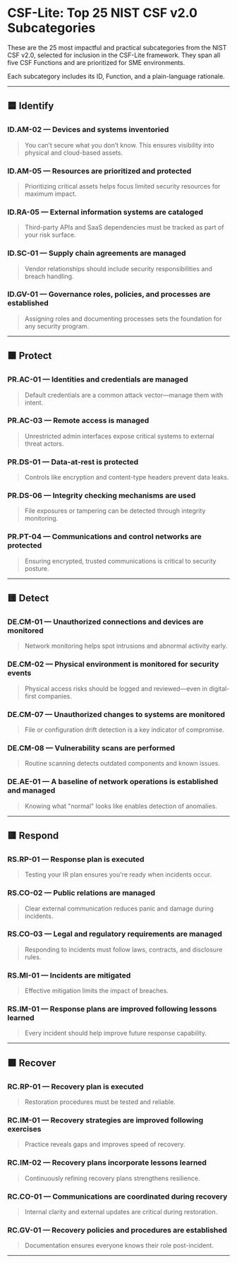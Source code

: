 # CSF-Lite: Top 25 NIST CSF v2.0 Subcategories

These are the 25 most impactful and practical subcategories from the NIST CSF v2.0, selected for inclusion in the CSF-Lite framework. They span all five CSF Functions and are prioritized for SME environments.

Each subcategory includes its ID, Function, and a plain-language rationale.

---

## 🟦 Identify

### ID.AM-02 — Devices and systems inventoried

> You can’t secure what you don’t know. This ensures visibility into physical and cloud-based assets.

### ID.AM-05 — Resources are prioritized and protected

> Prioritizing critical assets helps focus limited security resources for maximum impact.

### ID.RA-05 — External information systems are cataloged

> Third-party APIs and SaaS dependencies must be tracked as part of your risk surface.

### ID.SC-01 — Supply chain agreements are managed

> Vendor relationships should include security responsibilities and breach handling.

### ID.GV-01 — Governance roles, policies, and processes are established

> Assigning roles and documenting processes sets the foundation for any security program.

---

## 🟩 Protect

### PR.AC-01 — Identities and credentials are managed

> Default credentials are a common attack vector—manage them with intent.

### PR.AC-03 — Remote access is managed

> Unrestricted admin interfaces expose critical systems to external threat actors.

### PR.DS-01 — Data-at-rest is protected

> Controls like encryption and content-type headers prevent data leaks.

### PR.DS-06 — Integrity checking mechanisms are used

> File exposures or tampering can be detected through integrity monitoring.

### PR.PT-04 — Communications and control networks are protected

> Ensuring encrypted, trusted communications is critical to security posture.

---

## 🟨 Detect

### DE.CM-01 — Unauthorized connections and devices are monitored

> Network monitoring helps spot intrusions and abnormal activity early.

### DE.CM-02 — Physical environment is monitored for security events

> Physical access risks should be logged and reviewed—even in digital-first companies.

### DE.CM-07 — Unauthorized changes to systems are monitored

> File or configuration drift detection is a key indicator of compromise.

### DE.CM-08 — Vulnerability scans are performed

> Routine scanning detects outdated components and known issues.

### DE.AE-01 — A baseline of network operations is established and managed

> Knowing what "normal" looks like enables detection of anomalies.

---

## 🟥 Respond

### RS.RP-01 — Response plan is executed

> Testing your IR plan ensures you're ready when incidents occur.

### RS.CO-02 — Public relations are managed

> Clear external communication reduces panic and damage during incidents.

### RS.CO-03 — Legal and regulatory requirements are managed

> Responding to incidents must follow laws, contracts, and disclosure rules.

### RS.MI-01 — Incidents are mitigated

> Effective mitigation limits the impact of breaches.

### RS.IM-01 — Response plans are improved following lessons learned

> Every incident should help improve future response capability.

---

## 🟪 Recover

### RC.RP-01 — Recovery plan is executed

> Restoration procedures must be tested and reliable.

### RC.IM-01 — Recovery strategies are improved following exercises

> Practice reveals gaps and improves speed of recovery.

### RC.IM-02 — Recovery plans incorporate lessons learned

> Continuously refining recovery plans strengthens resilience.

### RC.CO-01 — Communications are coordinated during recovery

> Internal clarity and external updates are critical during restoration.

### RC.GV-01 — Recovery policies and procedures are established

> Documentation ensures everyone knows their role post-incident.

---
